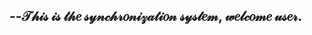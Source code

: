 --𝒯𝒽𝒾𝓈 𝒾𝓈 𝓉𝒽𝑒 𝓈𝓎𝓃𝒸𝒽𝓇𝑜𝓃𝒾𝓏𝒶𝓉𝒾𝑜𝓃 𝓈𝓎𝓈𝓉𝑒𝓂, 𝓌𝑒𝓁𝒸𝑜𝓂𝑒 𝓊𝓈𝑒𝓇.
----------------------------------------------------------------------------------------------
